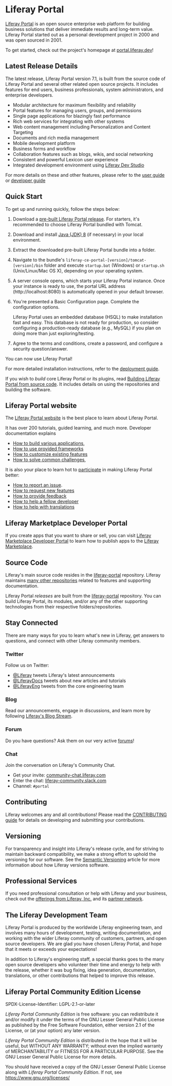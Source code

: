 # Liferay Portal

[Liferay Portal](https://portal.liferay.dev) is an
open source enterprise web platform for building business solutions that deliver
immediate results and long-term value. Liferay Portal started out as a personal
development project in 2000 and was open sourced in 2001.

To get started, check out the project's homepage at
[portal.liferay.dev](https://portal.liferay.dev)!

## Latest Release Details

The latest release, Liferay Portal version 7.1, is built from the source code of
Liferay Portal and several other related open source projects. It includes
features for end users, business professionals, system administrators, and
enterprise developers.

- Modular architecture for maximum flexibility and reliability
- Portal features for managing users, groups, and permissions
- Single page applications for blazingly fast performance
- Rich web services for integrating with other systems
- Web content management including Personalization and Content Targeting
- Documents and rich media management
- Mobile development platform
- Business forms and workflow
- Collaboration features such as blogs, wikis, and social networking
- Consistent and powerful Lexicon user experience
- Integrated development environment using
    [Liferay Dev Studio](https://liferay.dev/projects/ide)

For more details on these and other features, please refer to the
[user guide](https://portal.liferay.dev/docs/latest/user) or
[developer guide](https://portal.liferay.dev/docs/latest/dev)

## Quick Start

To get up and running quickly, follow the steps below:

1. Download a [pre-built Liferay Portal release](https://portal.liferay.dev/download).
   For starters, it's recommended to choose Liferay Portal bundled with Tomcat.

2. Download and install
   [Java (JDK) 8](http://www.oracle.com/technetwork/java/javase/downloads/index.html)
   (if necessary) in your local environment.

3. Extract the downloaded pre-built Liferay Portal bundle into a folder.

4. Navigate to the bundle's `liferay-ce-portal-[version]/tomcat-[version]/bin`
   folder and execute `startup.bat` (Windows) or `startup.sh` (Unix/Linux/Mac OS
   X), depending on your operating system.

5. A server console opens, which starts your Liferay Portal instance. Once your
   instance is ready to use, the portal URL address (http://localhost:8080) is
   automatically opened in your default browser.

6. You're presented a Basic Configuration page. Complete the configuration
   options.

    Liferay Portal uses an embedded database (HSQL) to make installation fast
    and easy. This database is not ready for production, so consider configuring
    a production-ready database (e.g., MySQL) if you plan on doing more than
    just exploring/testing.

7. Agree to the terms and conditions, create a password, and configure a
   security question/answer.

You can now use Liferay Portal!

For more detailed installation instructions, refer to the
[deployment guide](https://portal.liferay.dev/docs/latest/deploy).

If you wish to *build* core Liferay Portal or its plugins, read
[Building Liferay Portal from source code](https://portal.liferay.dev/participate/fix-a-bug/building-liferay-source). 
It includes details on using the repositories and building the software.

## Liferay Portal website

The [Liferay Portal website](https://portal.liferay.dev) is the best place
to learn about Liferay Portal.

It has over 200 tutorials, guided learning, and much more. Developer documentation 
explains

- [How to build various applications](https://portal.liferay.dev/docs/latest/appdev),
- [How to use provided frameworks](https://portal.liferay.dev/docs/latest/frameworks)
- [How to customize existing features](https://portal.liferay.dev/docs/latest/customization)
- [How to solve common challenges](https://portal.liferay.dev/docs/latest/tutorials),

It is also your place to learn hot to [participate](https://portal.liferay.dev/participate)
in making Liferay Portal better:

- [How to report an issue](https://portal.liferay.dev/participate/feedback/report-issues).
- [How to request new features](https://portal.liferay.dev/participate/feedback/suggestions)
- [How to provide feedback](https://portal.liferay.dev/participate/continuous-feedback/overview)
- [How to help a fellow developer](https://portal.liferay.dev/participate/help-a-fellow-developer)
- [How to help with translations](https://portal.liferay.dev/participate/translate/overview)

## Liferay Marketplace Developer Portal

If you create apps that you want to share or sell, you can visit 
[Liferay Marketplace Developer Portal](https://marketplace.liferay.dev/)
to learn how to publish apps to the [Liferay Marketplace](https://web.liferay.com/marketplace).

## Source Code

Liferay's main source code resides in the
[liferay-portal](https://github.com/liferay/liferay-portal) repository. Liferay
maintains [many other repositories](https://github.com/liferay) related to
features and supporting documentation.

Liferay Portal *releases* are built from the 
[liferay-portal](https://github.com/liferay/liferay-portal) repository. You can
build Liferay Portal, its modules, and/or any of the other supporting
technologies from their respective folders/repositories.

## Stay Connected

There are many ways for you to learn what's new in Liferay, get answers to
questions, and connect with other Liferay community members.

### Twitter

Follow us on Twitter:

- [@Liferay](http://twitter.com/liferay) tweets Liferay's latest announcements
- [@LiferayDocs](http://twitter.com/liferaydocs) tweets about new articles and
  tutorials
- [@LiferayEng](http://twitter.com/liferayeng) tweets from the core
  engineering team

### Blog

Read our announcements, engage in discussions, and learn more by following
[Liferay's Blog Stream](https://liferay.dev/blogs).

### Forum

Do you have questions? Ask them on our very active
[forums](https://liferay.dev/forums)!

### Chat

Join the conversation on Liferay's Community Chat.

- Get your invite: [community-chat.liferay.com](https://community-chat.liferay.com)
- Enter the chat: [liferay-community.slack.com](https://liferay-community.slack.com)
- Channel: `#portal`

## Contributing

Liferay welcomes any and all contributions! Please read the
[CONTRIBUTING guide](CONTRIBUTING.markdown) for details on developing and
submitting your contributions.

## Versioning

For transparency and insight into Liferay's release cycle, and for striving to
maintain backward compatibility, we make a strong effort to uphold the
versioning for our software. See the
[Semantic Versioning](https://portal.liferay.dev/docs/latest/customization/-/knowledge_base/c/semantic-versioning)
article for more information about how Liferay versions software.

## Professional Services

If you need professional consultation or help with Liferay and your business,
check out the
[offerings from Liferay, Inc.](http://www.liferay.com/subscription-services) and
its [partner network](http://www.liferay.com/services/partners).

## The Liferay Development Team

Liferay Portal is produced by the worldwide Liferay engineering team, and
involves many hours of development, testing, writing documentation, and working
with the wider Liferay community of customers, partners, and open source
developers. We are glad you have chosen Liferay Portal, and hope that it meets
or exceeds your expectations!

In addition to Liferay's engineering staff, a special thanks goes to the many
open source developers who volunteer their time and energy to help with the
release, whether it was bug fixing, idea generation, documentation,
translations, or other contributions that helped to improve this release.

## Liferay Portal Community Edition License

SPDX-License-Identifier: LGPL-2.1-or-later

*Liferay Portal Community Edition* is free software: you can redistribute it and/or modify it under the terms of the GNU Lesser General Public License as published by the Free Software Foundation, either version 2.1 of the License, or (at your option) any later version.

*Liferay Portal Community Edition* is distributed in the hope that it will be useful, but WITHOUT ANY WARRANTY; without even the implied warranty of MERCHANTABILITY or FITNESS FOR A PARTICULAR PURPOSE.  See the GNU Lesser General Public License for more details.

You should have received a copy of the GNU Lesser General Public License along with *Liferay Portal Community Edition*.  If not, see [<https://www.gnu.org/licenses/>](https://www.gnu.org/licenses/)